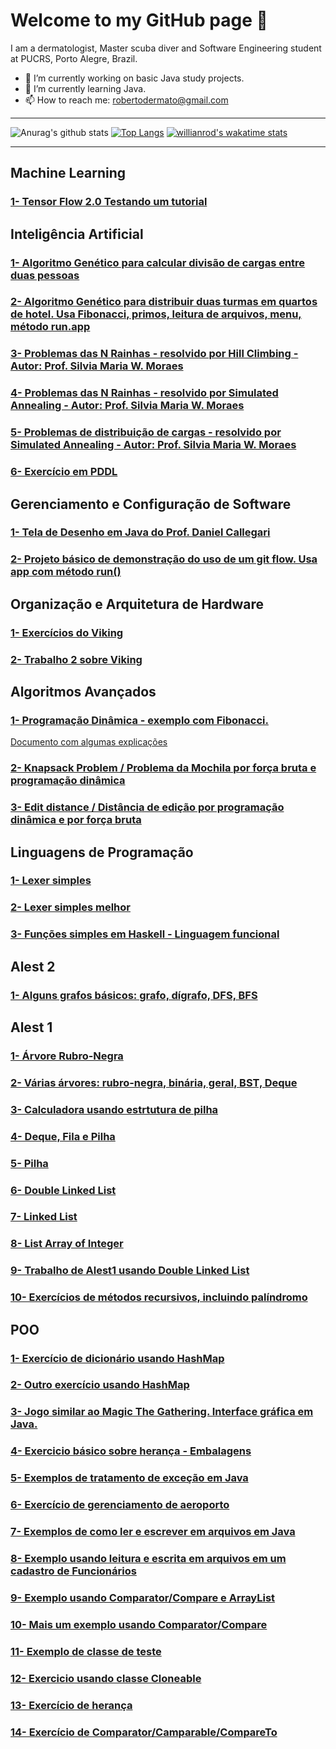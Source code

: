 # Welcome to my GitHub page 👋

I am a dermatologist, Master scuba diver and Software Engineering student at PUCRS, Porto Alegre, Brazil.

- 🔭 I’m currently working on basic Java study projects.
- 🌱 I’m currently learning Java.
- 📫 How to reach me: robertodermato@gmail.com

---
![Anurag's github stats](https://github-readme-stats.vercel.app/api?username=robertodermato&theme=vue&hide=prs,issues&show_icons=true)
[![Top Langs](https://github-readme-stats.vercel.app/api/top-langs/?username=robertodermato&layout=compact)](https://github.com/anuraghazra/github-readme-stats)
[![willianrod's wakatime stats](https://github-readme-stats.vercel.app/api/wakatime?username=robertodermato)](https://github.com/anuraghazra/github-readme-stats)

---
## Machine Learning
### [1- Tensor Flow 2.0 Testando um tutorial](https://github.com/robertodermato/teste)

## Inteligência Artificial
### [1- Algoritmo Genético para calcular divisão de cargas entre duas pessoas](https://github.com/robertodermato/algoritmo_genetico_cargas)
### [2- Algoritmo Genético para distribuir duas turmas em quartos de hotel. Usa Fibonacci, primos, leitura de arquivos, menu, método run.app](https://github.com/robertodermato/algoritmo_genetico_alunos)
### [3- Problemas das N Rainhas - resolvido por Hill Climbing - Autor: Prof. Silvia Maria W. Moraes](https://github.com/robertodermato/hill_climbing_n_rainhas_silvia)
### [4- Problemas das N Rainhas - resolvido por Simulated Annealing - Autor: Prof. Silvia Maria W. Moraes](https://github.com/robertodermato/simulated_annealing_n_rainhas_silvia)
### [5- Problemas de distribuição de cargas - resolvido por Simulated Annealing - Autor: Prof. Silvia Maria W. Moraes](https://github.com/robertodermato/Distribuicao_de_Cargas_simulated_annealing_silvia)
### [6- Exercício em PDDL](https://github.com/robertodermato/PDDL)

## Gerenciamento e Configuração de Software
### [1- Tela de Desenho em Java do Prof. Daniel Callegari](https://github.com/robertodermato/TelaDesenho.git)
### [2- Projeto básico de demonstração do uso de um git flow. Usa app com método run()](https://github.com/GabrieRabelo/ja-chegou)

## Organização e Arquitetura de Hardware
### [1- Exercícios do Viking](https://github.com/robertodermato/ExerciciosSimuladorViking.git)
### [2- Trabalho 2 sobre Viking](https://github.com/robertodermato/T2OrgArq.git)

## Algoritmos Avançados
### [1- Programação Dinâmica - exemplo com Fibonacci.](https://github.com/robertodermato/ProgramacaoDinamica.git)
[Documento com algumas explicações](https://docs.google.com/document/d/1RNHlz1javJCIgI9wuwG7zFeHW3GPtgcc5vWcO7qAI9c/edit?usp=sharing)
### [2- Knapsack Problem / Problema da Mochila por força bruta e programação dinâmica](https://github.com/robertodermato/KnapsackProblem.git)
### [3- Edit distance / Distância de edição por programação dinâmica e por força bruta](https://github.com/robertodermato/DistanciaDeEdicao.git)

## Linguagens de Programação
### [1- Lexer simples](https://github.com/robertodermato/Lexer.git)
### [2- Lexer simples melhor](https://github.com/LucasGCardoso/interpreter/blob/master/src/src/Interpreter.java)
### [3- Funções simples em Haskell - Linguagem funcional](https://github.com/LucasGCardoso/HaskellSimpleFunctions)

## Alest 2
### [1- Alguns grafos básicos: grafo, dígrafo, DFS, BFS](https://github.com/robertodermato/BasicGraphsAlfa.git)

## Alest 1
### [1- Árvore Rubro-Negra](https://github.com/robertodermato/arvoreRubroNegra.git)
### [2- Várias árvores: rubro-negra, binária, geral, BST, Deque](https://github.com/robertodermato/Trees.git)
### [3- Calculadora usando estrtutura de pilha](https://github.com/robertodermato/CalculadoraPilha.git)
### [4- Deque, Fila e Pilha](https://github.com/robertodermato/FilaQueue.git)
### [5- Pilha](https://github.com/robertodermato/pilha.git)
### [6- Double Linked List](https://github.com/robertodermato/DoublyLinkedListProfessora.git)
### [7- Linked List](https://github.com/robertodermato/listaEncadeada.git)
### [8- List Array of Integer](https://github.com/robertodermato/ListAarrayOfInteger.git)
### [9- Trabalho de Alest1 usando Double Linked List](https://github.com/robertodermato/Trabalho1Alest.git)
### [10- Exercícios de métodos recursivos, incluindo palíndromo](https://github.com/robertodermato/recursivos.git)

## POO
### [1- Exercício de dicionário usando HashMap](https://github.com/robertodermato/exercicioDicionario.git)
### [2- Outro exercício usando HashMap](https://github.com/robertodermato/ColecoesDic.git)
### [3- Jogo similar ao Magic The Gathering. Interface gráfica em Java.](https://github.com/robertodermato/JogoCartasProfe.git)
### [4- Exercicio básico sobre herança - Embalagens](https://github.com/robertodermato/Embalagens.git)
### [5- Exemplos de tratamento de exceção em Java](https://github.com/robertodermato/AulaExcecaoPoo.git)
### [6- Exercício de gerenciamento de aeroporto](https://github.com/robertodermato/aeroportoPoo.git)
### [7- Exemplos de como ler e escrever em arquivos em Java](https://github.com/robertodermato/streams.git)
### [8- Exemplo usando leitura e escrita em arquivos em um cadastro de Funcionários](https://github.com/robertodermato/AppFuncionariosStreams.git)
### [9- Exemplo usando Comparator/Compare e ArrayList](https://github.com/robertodermato/cadastroDeFuncionarios.git)
### [10- Mais um exemplo usando Comparator/Compare](https://github.com/robertodermato/AcmeAir.git)
### [11- Exemplo de classe de teste](https://github.com/robertodermato/triangulo.git)
### [12- Exercicio usando classe Cloneable](https://github.com/robertodermato/Telefonia.git)
### [13- Exercício de herança](https://github.com/robertodermato/Funcionario.git)
### [14- Exercício de Comparator/Camparable/CompareTo](https://github.com/robertodermato/testeInterface2.git)






